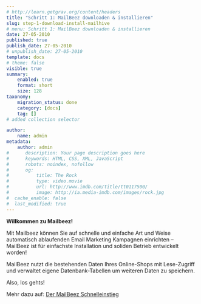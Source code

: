 ```yaml
---
# http://learn.getgrav.org/content/headers
title: "Schritt 1: MailBeez downloaden & installieren"
slug: step-1-download-install-mailhive
# menu: Schritt 1: MailBeez downloaden & installieren
date: 27-05-2010
published: true
publish_date: 27-05-2010
# unpublish_date: 27-05-2010
template: docs
# theme: false
visible: true
summary:
    enabled: true
    format: short
    size: 128
taxonomy:
    migration_status: done
    category: [docs]
    tag: []
# added collection selector

author:
    name: admin
metadata:
    author: admin
#      description: Your page description goes here
#      keywords: HTML, CSS, XML, JavaScript
#      robots: noindex, nofollow
#      og:
#          title: The Rock
#          type: video.movie
#          url: http://www.imdb.com/title/tt0117500/
#          image: http://ia.media-imdb.com/images/rock.jpg
#  cache_enable: false
#  last_modified: true
---
```


**Willkommen zu Mailbeez!**

Mit Mailbeez können Sie auf schnelle und einfache Art und Weise automatisch ablaufenden Email Marketing Kampagnen einrichten – MailBeez ist für einfachste Installation und soliden Betrieb entwickelt worden!

MailBeez nutzt die bestehenden Daten Ihres Online-Shops mit Lese-Zugriff und verwaltet eigene Datenbank-Tabellen um weiteren Daten zu speichern.

Also, los gehts!

Mehr dazu auf: [Der MailBeez Schnelleinstieg](/documentation/tutorials/guide-to-getting-started/ "Guide to Getting Started")
